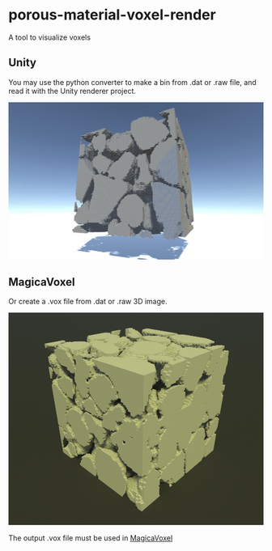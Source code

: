 # porous-material-voxel-render

A tool to visualize voxels

## Unity

You may use the python converter to make a bin from .dat or .raw file, and read it with the Unity renderer project.

![](./demo/unity.jpg)

## MagicaVoxel

Or create a .vox file from .dat or .raw 3D image.

![](./demo/img.png)

The output .vox file must be used in [MagicaVoxel](https://ephtracy.github.io/)





